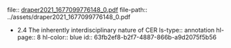 file:: [draper2021_1677099776148_0.pdf](../assets/draper2021_1677099776148_0.pdf)
file-path:: ../assets/draper2021_1677099776148_0.pdf

- 2.4 The inherently interdisciplinary nature of CER
  ls-type:: annotation
  hl-page:: 8
  hl-color:: blue
  id:: 63fb2ef8-b2f7-4887-866b-a9d2075f5b56